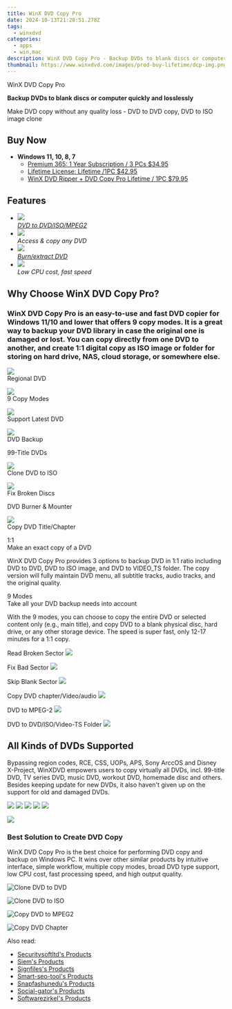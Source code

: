 ```yaml
---
title: WinX DVD Copy Pro
date: 2024-10-13T21:28:51.278Z
tags: 
  - winxdvd
categories: 
  - apps
  - win,mac
description: WinX DVD Copy Pro - Backup DVDs to blank discs or computer quickly and losslessly.
thumbnail: https://www.winxdvd.com/images/prod-buy-lifetime/dcp-img.png
---
```


WinX DVD Copy Pro

**Backup DVDs to blank discs or computer quickly and losslessly**

Make DVD copy without any quality loss - DVD to DVD copy, DVD to ISO image clone

## Buy Now

- **Windows 11, 10, 8, 7**
  - [Premium 365: 1 Year Subscription / 3 PCs $34.95](https://estore.winxdvd.com/order/checkout.php?PRODS=39783451&CARD=2&QTY=1&AFFILIATE=108875&CART=1&SHORT_FORM=1&COUPON=HOLIDAYSALES&ORDERSTYLE=nLWsnJWpjHQ=&DESIGN_TYPE=2&HIDEC=0&SRC=23dcpbuy1y&daci=2094076942.1724026453)
  - [Lifetime License: Lifetime /1PC $42.95](https://estore.winxdvd.com/order/checkout.php?PRODS=39783612&CARD=2&QTY=1&AFFILIATE=108875&CART=1&SHORT_FORM=1&ORDERSTYLE=nLWsnJWpjHQ=&DESIGN_TYPE=2&HIDEC=0&SRC=23dcpbuylf&daci=2094076942.1724026453)
  - [WinX DVD Ripper + DVD Copy Pro Lifetime / 1PC $79.95](https://estore.winxdvd.com/order/checkout.php?PRODS=4549188&CARD=2&QTY=1&AFFILIATE=108875&CART=1&CARD=1&SHORT_FORM=1&COUPON=MEGASALE&ORDERSTYLE=nLWsnJWpjHQ=&DESIGN_TYPE=2&HIDEC=0&SRC=23dcpbuybundle&daci=2094076942.1724026453)

## Features

-   ![](https://www.winxdvd.com/dvd-copy-pro//img/i1.png)  
    _[DVD to DVD/ISO/MPEG2](https://www.winxdvd.com/resource/top-3-free-dvd-copy.htm)_
-   ![](https://www.winxdvd.com/dvd-copy-pro//img/i2.png)  
    _Access & copy any DVD_
-   ![](https://www.winxdvd.com/dvd-copy-pro//img/i3.png)  
    _[Burn/extract DVD](https://www.winxdvd.com/resource/top3-free-dvd-burning-software-review.htm)_
-   ![](https://www.winxdvd.com/dvd-copy-pro//img/i4.png)  
    _Low CPU cost, fast speed_
    
## Why Choose WinX DVD Copy Pro?

### WinX DVD Copy Pro is an easy-to-use and fast DVD copier for Windows 11/10 and lower that offers 9 copy modes. It is a great way to backup your DVD library in case the original one is damaged or lost. You can copy directly from one DVD to another, and create 1:1 digital copy as ISO image or folder for storing on hard drive, NAS, cloud storage, or somewhere else.

![](https://www.winxdvd.com/dvd-copy-pro//img/di7.png)  
Regional DVD

![](https://www.winxdvd.com/dvd-copy-pro//img/di6.png)  
9 Copy Modes

![](https://www.winxdvd.com/dvd-copy-pro//img/di5.png)  
Support Latest DVD

![](https://www.winxdvd.com/dvd-copy-pro//img/di4.png)  
DVD Backup

99-Title DVDs

![](https://www.winxdvd.com/dvd-copy-pro//img/di3.png)  
Clone DVD to ISO

![](https://www.winxdvd.com/dvd-copy-pro//img/di1.png)  
Fix Broken Discs

DVD Burner & Mounter

![](https://www.winxdvd.com/dvd-copy-pro//img/di2.png)  
Copy DVD Title/Chapter

1:1  
Make an exact copy of a DVD

WinX DVD Copy Pro provides 3 options to backup DVD in 1:1 ratio including DVD to DVD, DVD to ISO image, and DVD to VIDEO\_TS folder. The copy version will fully maintain DVD menu, all subtitle tracks, audio tracks, and the original quality.

9 Modes  
Take all your DVD backup needs into account

With the 9 modes, you can choose to copy the entire DVD or selected content only (e.g., main title), and copy DVD to a blank physical disc, hard drive, or any other storage device. The speed is super fast, only 12-17 minutes for a 1:1 copy.

Read Broken Sector ![](https://www.winxdvd.com/dvd-copy-pro//img/right.png)

Fix Bad Sector ![](https://www.winxdvd.com/dvd-copy-pro//img/right.png)

Skip Blank Sector ![](https://www.winxdvd.com/dvd-copy-pro//img/right.png)

Copy DVD chapter/Video/audio ![](https://www.winxdvd.com/dvd-copy-pro//img/left.png)

DVD to MPEG-2 ![](https://www.winxdvd.com/dvd-copy-pro//img/left.png)

DVD to DVD/ISO/Video-TS Folder ![](https://www.winxdvd.com/dvd-copy-pro//img/left.png)

## All Kinds of DVDs Supported

Bypassing region codes, RCE, CSS, UOPs, APS, Sony ArccOS and Disney X-Project, WinXDVD empowers users to copy virtually all DVDs, incl. 99-title DVD, TV series DVD, music DVD, workout DVD, homemade disc and others. Besides keeping update for new DVDs, it also haven't given up on the support for old and damaged DVDs.

![](https://www.winxdvd.com/dvd-copy-pro//img/cp1.png) ![](https://www.winxdvd.com/dvd-copy-pro//img/cp2.png) ![](https://www.winxdvd.com/dvd-copy-pro//img/cp3.png) ![](https://www.winxdvd.com/dvd-copy-pro//img/cp4.png) ![](https://www.winxdvd.com/dvd-copy-pro//img/cp5.png)

![](https://www.winxdvd.com/dvd-copy-pro//img/dcp-icon.png)

### Best Solution to Create DVD Copy

WinX DVD Copy Pro is the best choice for performing DVD copy and backup on Windows PC. It wins over other similar products by intuitive interface, simple workflow, multiple copy modes, broad DVD type support, low CPU cost, fast processing speed, and high output quality.

![Clone DVD to DVD](https://www.winxdvd.com/dvd-copy-pro//../dvd-copy-pro/img/s1.png)

![Clone DVD to ISO](https://www.winxdvd.com/dvd-copy-pro//../dvd-copy-pro/img/s2.png)

![Copy DVD to MPEG2](https://www.winxdvd.com/dvd-copy-pro//../dvd-copy-pro/img/s3.png)

![Copy DVD Chapter](https://www.winxdvd.com/dvd-copy-pro//../dvd-copy-pro/img/s4.png)

 

<ins class="adsbygoogle"
      style="display:block"
      data-ad-client="ca-pub-7571918770474297"
      data-ad-slot="8358498916"
      data-ad-format="auto"
      data-full-width-responsive="true"></ins>

<span class="atpl-alsoreadstyle">Also read:</span>
<div><ul>
<li><a href="https://tools.techidaily.com/securitysoftltd/products/"><u>Securitysoftltd's Products</u></a></li>
<li><a href="https://tools.techidaily.com/siem/products/"><u>Siem's Products</u></a></li>
<li><a href="https://tools.techidaily.com/signfiles/products/"><u>Signfiles's Products</u></a></li>
<li><a href="https://tools.techidaily.com/smart-seo-tool/products/"><u>Smart-seo-tool's Products</u></a></li>
<li><a href="https://tools.techidaily.com/snapfashunedu/products/"><u>Snapfashunedu's Products</u></a></li>
<li><a href="https://tools.techidaily.com/social-gator/products/"><u>Social-gator's Products</u></a></li>
<li><a href="https://tools.techidaily.com/softwarezirkel/products/"><u>Softwarezirkel's Products</u></a></li>
</ul></div>

